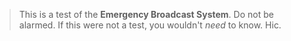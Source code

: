 > This is a test of the **Emergency Broadcast System**. Do not be alarmed.
> If this were not a test, you wouldn't _need_ to know. Hic.


